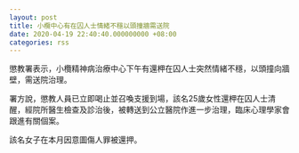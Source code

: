 ```yaml
---
layout: post
title: 小欖中心有在囚人士情緒不穩以頭撞牆需送院
date: 2020-04-19 22:40:40.000000000 +08:00
categories: rss
---
```


懲教署表示，小欖精神病治療中心下午有還柙在囚人士突然情緒不穩，以頭撞向牆壁，需送院治理。

署方說，懲教人員已立即喝止並召喚支援到場，該名25歲女性還柙在囚人士清醒，經院所醫生檢查及診治後，被轉送到公立醫院作進一步治理，臨床心理學家會跟進有關個案。

該名女子在本月因意圖傷人罪被還押。

